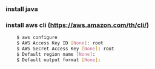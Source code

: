 ### install java
### install aws cli (https://aws.amazon.com/th/cli/)
```bash
    $ aws configure 
    $ AWS Access Key ID [None]: root
    $ AWS Secret Access Key [None]: root
    $ Default region name [None]: 
    $ Default output format [None]:
```